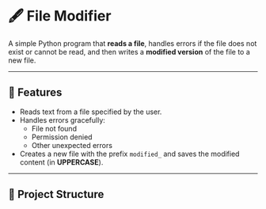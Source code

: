 # 🖋️ File Modifier

A simple Python program that **reads a file**, handles errors if the file does not exist or cannot be read, and then writes a **modified version** of the file to a new file.

---

## 🚀 Features
- Reads text from a file specified by the user.
- Handles errors gracefully:
  - File not found
  - Permission denied
  - Other unexpected errors
- Creates a new file with the prefix `modified_` and saves the modified content (in **UPPERCASE**).

---

## 📂 Project Structure
